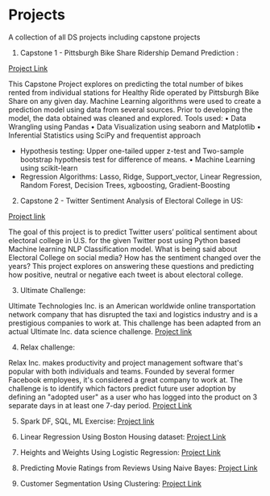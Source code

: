 # Projects
A collection of all DS projects including capstone projects

1. Capstone 1 - Pittsburgh Bike Share Ridership Demand Prediction :

[Project Link](https://github.com/aspiringdatascientist/Capstone-1-Bike-Share-Project)

This Capstone Project explores on predicting the total number of bikes rented from
individual stations for Healthy Ride operated by Pittsburgh Bike Share on any given day.
Machine Learning algorithms were used to create a prediction model using data from
several sources. Prior to developing the model, the data obtained was cleaned and explored.
Tools used:
• Data Wrangling using Pandas
• Data Visualization using seaborn and Matplotlib
• Inferential Statistics using SciPy and frequentist approach
- Hypothesis testing: Upper one-tailed upper z-test and Two-sample bootstrap hypothesis
test for difference of means.
• Machine Learning using scikit-learn
- Regression Algorithms: Lasso, Ridge, Support_vector, Linear Regression, Random
Forest, Decision Trees, xgboosting, Gradient-Boosting


2. Capstone 2 - Twitter Sentiment Analysis of Electoral College in US:

[Project link](https://github.com/aspiringdatascientist/Capstone2-Sentiment-Analysis-of-Twitter-data/blob/master/Twitter%20Sentiment%20Analysis%20of%20Electoral%20College%20in%20U.S.%20_Final%20Report.pdf)

The goal of this project is to predict Twitter users’ political sentiment about electoral college
in U.S. for the given Twitter post using Python based Machine learning NLP Classification
model. What is being said about Electoral College on social media? How has the sentiment
changed over the years? This project explores on answering these questions and predicting
how positive, neutral or negative each tweet is about electoral college.



3. Ultimate Challenge:

Ultimate Technologies Inc. is an American worldwide online transportation network company that has disrupted the taxi and logistics industry and is a prestigious companies to work at. This challenge has been adapted from an actual Ultimate Inc. data science challenge.
[Project link](https://github.com/aspiringdatascientist/Datascience-projects/blob/master/Ultimate_challenge_soluton.ipynb)

4. Relax challenge:

Relax Inc. makes productivity and project management software that's popular with both individuals and teams. Founded by several former Facebook employees, it's considered a great company to work at. The challenge is to identify  which  factors  predict  future  user
adoption by defining an "adopted user" as a user who has logged into the product on 3 separate days in at least one 7-day period.
[Project Link](https://github.com/aspiringdatascientist/Datascience-projects/blob/master/relax_challenge.ipynb)

5. Spark DF, SQL, ML Exercise:
[Project link](https://databricks-prod-cloudfront.cloud.databricks.com/public/4027ec902e239c93eaaa8714f173bcfc/245497729593797/779514714461127/7443804034581037/latest.html)

6. Linear Regression Using Boston Housing dataset:
[Project Link](https://github.com/aspiringdatascientist/SB_ML/blob/master/Mini_Project_Linear_Regression.ipynb)

 
7.  Heights and Weights Using Logistic Regression:
[Project Link](https://github.com/aspiringdatascientist/SB_ML/blob/master/Mini_Project_Logistic_Regression%20-%20Copy.ipynb)

8. Predicting Movie Ratings from Reviews Using Naive Bayes:
[Project Link](https://github.com/aspiringdatascientist/SB_ML/blob/master/Mini_Project_Naive_Bayes.ipynb)

7. Customer Segmentation Using Clustering:
[Project Link](https://github.com/aspiringdatascientist/SB_ML/blob/master/Mini_Project_Clustering.ipynb)
